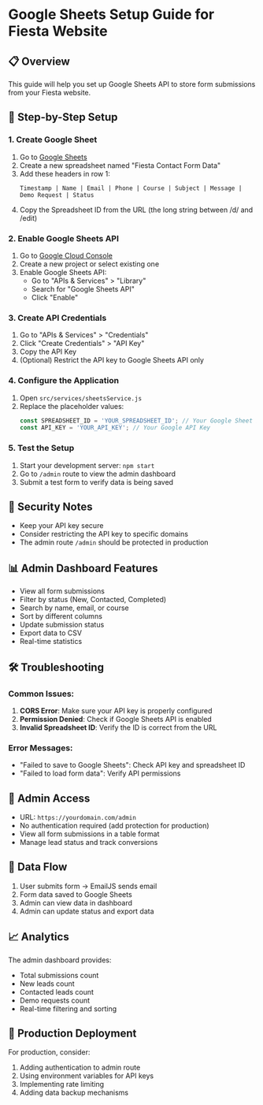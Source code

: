 # Google Sheets Setup Guide for Fiesta Website

## 📋 Overview
This guide will help you set up Google Sheets API to store form submissions from your Fiesta website.

## 🚀 Step-by-Step Setup

### 1. Create Google Sheet
1. Go to [Google Sheets](https://sheets.google.com)
2. Create a new spreadsheet named "Fiesta Contact Form Data"
3. Add these headers in row 1:
   ```
   Timestamp | Name | Email | Phone | Course | Subject | Message | Demo Request | Status
   ```
4. Copy the Spreadsheet ID from the URL (the long string between /d/ and /edit)

### 2. Enable Google Sheets API
1. Go to [Google Cloud Console](https://console.cloud.google.com)
2. Create a new project or select existing one
3. Enable Google Sheets API:
   - Go to "APIs & Services" > "Library"
   - Search for "Google Sheets API"
   - Click "Enable"

### 3. Create API Credentials
1. Go to "APIs & Services" > "Credentials"
2. Click "Create Credentials" > "API Key"
3. Copy the API Key
4. (Optional) Restrict the API key to Google Sheets API only

### 4. Configure the Application
1. Open `src/services/sheetsService.js`
2. Replace the placeholder values:
   ```javascript
   const SPREADSHEET_ID = 'YOUR_SPREADSHEET_ID'; // Your Google Sheet ID
   const API_KEY = 'YOUR_API_KEY'; // Your Google API Key
   ```

### 5. Test the Setup
1. Start your development server: `npm start`
2. Go to `/admin` route to view the admin dashboard
3. Submit a test form to verify data is being saved

## 🔐 Security Notes
- Keep your API key secure
- Consider restricting the API key to specific domains
- The admin route `/admin` should be protected in production

## 📊 Admin Dashboard Features
- View all form submissions
- Filter by status (New, Contacted, Completed)
- Search by name, email, or course
- Sort by different columns
- Update submission status
- Export data to CSV
- Real-time statistics

## 🛠️ Troubleshooting

### Common Issues:
1. **CORS Error**: Make sure your API key is properly configured
2. **Permission Denied**: Check if Google Sheets API is enabled
3. **Invalid Spreadsheet ID**: Verify the ID is correct from the URL

### Error Messages:
- "Failed to save to Google Sheets": Check API key and spreadsheet ID
- "Failed to load form data": Verify API permissions

## 📱 Admin Access
- URL: `https://yourdomain.com/admin`
- No authentication required (add protection for production)
- View all form submissions in a table format
- Manage lead status and track conversions

## 🔄 Data Flow
1. User submits form → EmailJS sends email
2. Form data saved to Google Sheets
3. Admin can view data in dashboard
4. Admin can update status and export data

## 📈 Analytics
The admin dashboard provides:
- Total submissions count
- New leads count
- Contacted leads count
- Demo requests count
- Real-time filtering and sorting

## 🚀 Production Deployment
For production, consider:
1. Adding authentication to admin route
2. Using environment variables for API keys
3. Implementing rate limiting
4. Adding data backup mechanisms 